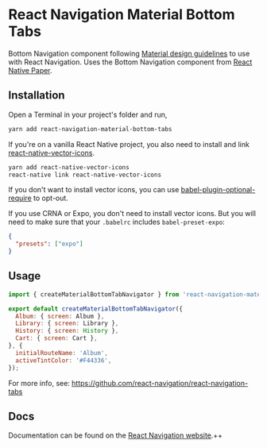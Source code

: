 # React Navigation Material Bottom Tabs

Bottom Navigation component following [Material design guidelines](https://material.io/design/components/bottom-navigation.html) to use with React Navigation. Uses the Bottom Navigation component from [React Native Paper](https://callstack.github.io/react-native-paper/bottom-navigation.html).

## Installation

Open a Terminal in your project's folder and run,

```sh
yarn add react-navigation-material-bottom-tabs
```

If you're on a vanilla React Native project, you also need to install and link [react-native-vector-icons](https://github.com/oblador/react-native-vector-icons).

```sh
yarn add react-native-vector-icons
react-native link react-native-vector-icons
```

If you don't want to install vector icons, you can use [babel-plugin-optional-require](https://github.com/satya164/babel-plugin-optional-require) to opt-out.

If you use CRNA or Expo, you don't need to install vector icons. But you will need to make sure that your `.babelrc` includes `babel-preset-expo`:

```json
{
  "presets": ["expo"]
}
```

## Usage

```js
import { createMaterialBottomTabNavigator } from 'react-navigation-material-bottom-tabs';

export default createMaterialBottomTabNavigator({
  Album: { screen: Album },
  Library: { screen: Library },
  History: { screen: History },
  Cart: { screen: Cart },
}, {
  initialRouteName: 'Album',
  activeTintColor: '#F44336',
});
```

For more info, see: https://github.com/react-navigation/react-navigation-tabs

## Docs

Documentation can be found on the [React Navigation website](https://reactnavigation.org/docs/material-bottom-tab-navigator.html).++
